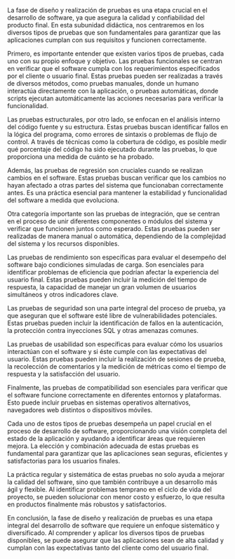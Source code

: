 La fase de diseño y realización de pruebas es una etapa crucial en el desarrollo de software, ya que asegura la calidad y confiabilidad del producto final. En esta subunidad didáctica, nos centraremos en los diversos tipos de pruebas que son fundamentales para garantizar que las aplicaciones cumplan con sus requisitos y funcionen correctamente.

Primero, es importante entender que existen varios tipos de pruebas, cada uno con su propio enfoque y objetivo. Las pruebas funcionales se centran en verificar que el software cumpla con los requerimientos especificados por el cliente o usuario final. Estas pruebas pueden ser realizadas a través de diversos métodos, como pruebas manuales, donde un humano interactúa directamente con la aplicación, o pruebas automáticas, donde scripts ejecutan automáticamente las acciones necesarias para verificar la funcionalidad.

Las pruebas estructurales, por otro lado, se enfocan en el análisis interno del código fuente y su estructura. Estas pruebas buscan identificar fallos en la lógica del programa, como errores de sintaxis o problemas de flujo de control. A través de técnicas como la cobertura de código, es posible medir qué porcentaje del código ha sido ejecutado durante las pruebas, lo que proporciona una medida de cuánto se ha probado.

Además, las pruebas de regresión son cruciales cuando se realizan cambios en el software. Estas pruebas buscan verificar que los cambios no hayan afectado a otras partes del sistema que funcionaban correctamente antes. Es una práctica esencial para mantener la estabilidad y funcionalidad del software a medida que evoluciona.

Otra categoría importante son las pruebas de integración, que se centran en el proceso de unir diferentes componentes o módulos del sistema y verificar que funcionen juntos como esperado. Estas pruebas pueden ser realizadas de manera manual o automática, dependiendo de la complejidad del sistema y los recursos disponibles.

Las pruebas de rendimiento son específicas para evaluar el desempeño del software bajo condiciones simuladas de carga. Son esenciales para identificar problemas de eficiencia que podrían afectar la experiencia del usuario final. Estas pruebas pueden incluir la medición del tiempo de respuesta, la capacidad de manejar un gran volumen de usuarios simultáneos y otros indicadores clave.

Las pruebas de seguridad son una parte integral del proceso de prueba, ya que aseguran que el software esté libre de vulnerabilidades potenciales. Estas pruebas pueden incluir la identificación de fallos en la autenticación, la protección contra inyecciones SQL y otras amenazas comunes.

Las pruebas de usabilidad son específicas para evaluar cómo los usuarios interactúan con el software y si éste cumple con las expectativas del usuario. Estas pruebas pueden incluir la realización de sesiones de prueba, la recolección de comentarios y la medición de métricas como el tiempo de respuesta y la satisfacción del usuario.

Finalmente, las pruebas de compatibilidad son esenciales para verificar que el software funcione correctamente en diferentes entornos y plataformas. Esto puede incluir pruebas en sistemas operativos alternativos, navegadores web distintos o dispositivos móviles.

Cada uno de estos tipos de pruebas desempeña un papel crucial en el proceso de desarrollo de software, proporcionando una visión completa del estado de la aplicación y ayudando a identificar áreas que requieren mejora. La elección y combinación adecuada de estas pruebas es fundamental para garantizar que las aplicaciones sean seguras, eficientes y satisfactorias para los usuarios finales.

La práctica regular y sistemática de estas pruebas no solo ayuda a mejorar la calidad del software, sino que también contribuye a un desarrollo más ágil y flexible. Al identificar problemas temprano en el ciclo de vida del proyecto, se pueden solucionar con menor costo y esfuerzo, lo que resulta en productos finalmente más robustos y satisfactorios.

En conclusión, la fase de diseño y realización de pruebas es una etapa integral del desarrollo de software que requiere un enfoque sistemático y diversificado. Al comprender y aplicar los diversos tipos de pruebas disponibles, se puede asegurar que las aplicaciones sean de alta calidad y cumplan con las expectativas tanto del cliente como del usuario final.
